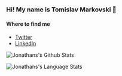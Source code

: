 ### Hi! My name is Tomislav Markovski 👋

#### Where to find me
- [Twitter](https://twitter.com/tmarkovski)
- [LinkedIn](https://www.linkedin.com/in/tmarkovski/)

![Jonathans's Github Stats](https://github-readme-stats.vercel.app/api?username=tmarkovski&show_icons=true&theme=radical&count_private=true&show_icons=true)

![Jonathans's Language Stats](https://github-readme-stats.vercel.app/api/top-langs/?username=tmarkovski&layout=compact&card_width=445&hide_border=false&bg_color=353635&title_color=FFFFFF&text_color=FFFFFF&icon_color=FFFFFF)
